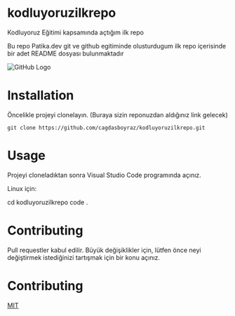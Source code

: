 # kodluyoruzilkrepo
Kodluyoruz Eğitimi kapsamında açtığım ilk repo

Bu repo Patika.dev git ve github egitiminde olusturdugum ilk repo içerisinde bir adet README dosyası bulunmaktadır

![GitHub Logo](https://github.githubassets.com/images/modules/logos_page/GitHub-Mark.png)

# Installation

Öncelikle projeyi clonelayın. (Buraya sizin reponuzdan aldığınız link gelecek)
```
git clone https://github.com/cagdasboyraz/kodluyoruzilkrepo.git
```

# Usage

Projeyi cloneladıktan sonra Visual Studio Code programında açınız.

Linux için:

cd kodluyoruzilkrepo
code .

# Contributing
Pull requestler kabul edilir. Büyük değişiklikler için, lütfen önce neyi değiştirmek istediğinizi tartışmak için bir konu açınız.

# Contributing

[MIT](https://choosealicense.com/licenses/mit/)
